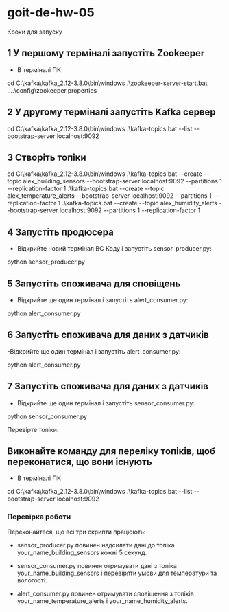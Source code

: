 # goit-de-hw-05

Кроки для запуску

## 1 У першому терміналі запустіть Zookeeper

- В терміналі ПК

cd C:\kafka\kafka_2.12-3.8.0\bin\windows
.\zookeeper-server-start.bat ..\..\config\zookeeper.properties

## 2 У другому терміналі запустіть Kafka сервер

cd C:\kafka\kafka_2.12-3.8.0\bin\windows
.\kafka-topics.bat --list --bootstrap-server localhost:9092

## 3 Створіть топіки

cd C:\kafka\kafka_2.12-3.8.0\bin\windows
.\kafka-topics.bat --create --topic alex_building_sensors --bootstrap-server localhost:9092 --partitions 1 --replication-factor 1
.\kafka-topics.bat --create --topic alex_temperature_alerts --bootstrap-server localhost:9092 --partitions 1 --replication-factor 1
.\kafka-topics.bat --create --topic alex_humidity_alerts --bootstrap-server localhost:9092 --partitions 1 --replication-factor 1

## 4 Запустіть продюсера

- Відкрийте новий термінал ВС Коду і запустіть sensor_producer.py:

python sensor_producer.py

## 5 Запустіть споживача для сповіщень

- Відкрийте ще один термінал і запустіть alert_consumer.py:

python alert_consumer.py

## 6 Запустіть споживача для даних з датчиків

-Відкрийте ще один термінал і запустіть alert_consumer.py:

python alert_consumer.py

## 7 Запустіть споживача для даних з датчиків

- Відкрийте ще один термінал і запустіть sensor_consumer.py:

python sensor_consumer.py

Перевірте топіки:

## Виконайте команду для переліку топіків, щоб переконатися, що вони існують

- В терміналі ПК

cd C:\kafka\kafka_2.12-3.8.0\bin\windows
.\kafka-topics.bat --list --bootstrap-server localhost:9092

### Перевірка роботи

Переконайтеся, що всі три скрипти працюють:

- sensor_producer.py повинен надсилати дані до топіка your_name_building_sensors кожні 5 секунд.

- sensor_consumer.py повинен отримувати дані з топіка your_name_building_sensors і перевіряти умови для температури та вологості.

- alert_consumer.py повинен отримувати сповіщення з топіків your_name_temperature_alerts і your_name_humidity_alerts.
